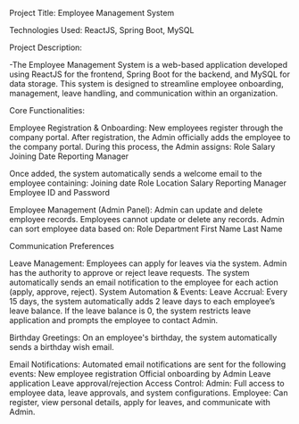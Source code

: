 
Project Title: Employee Management System

Technologies Used: ReactJS, Spring Boot, MySQL

Project Description:

-The Employee Management System is a web-based application developed using ReactJS for the frontend, Spring Boot for the backend, and MySQL for data storage. This system is designed to streamline employee onboarding, management, leave handling, and communication within an organization.

Core Functionalities:

Employee Registration & Onboarding: New employees register through the company portal. After registration, the Admin officially adds the employee to the company portal. During this process, the Admin assigns:
Role Salary Joining Date Reporting Manager

Once added, the system automatically sends a welcome email to the employee containing: Joining date Role
Location Salary Reporting Manager Employee ID and Password

Employee Management (Admin Panel): Admin can update and delete employee records. Employees cannot update or delete any records. Admin can sort employee data based on:
Role Department
First Name Last Name

Communication Preferences

Leave Management: Employees can apply for leaves via the system. Admin has the authority to approve or reject leave requests. The system automatically sends an email notification to the employee for each action (apply, approve, reject).
System Automation & Events: Leave Accrual: Every 15 days, the system automatically adds 2 leave days to each employee’s leave balance. If the leave balance is 0, the system restricts leave application and prompts the employee to contact Admin.

Birthday Greetings: On an employee's birthday, the system automatically sends a birthday wish email.

Email Notifications: Automated email notifications are sent for the following events: New employee registration Official onboarding by Admin Leave application Leave approval/rejection Access Control: Admin: Full access to employee data, leave approvals, and system configurations. Employee: Can register, view personal details, apply for leaves, and communicate with Admin.
